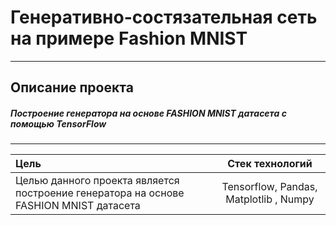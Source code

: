 # Генеративно-состязательная сеть на примере Fashion MNIST

-----------------------------------------------------------------------------------------------------------------------------------------------------------------------
## Описание проекта
##### Построение генератора на основе FASHION MNIST датасета с помощью TensorFlow 
-----------------------------------------------------------------------------------------------------------------------------------------------------------------------

| Цель |  Стек технологий |
| :-------------------- |:---------------------------:|
| Целью данного проекта является построение генератора на основе FASHION MNIST датасета | Tensorflow, Pandas, Matplotlib , Numpy |






